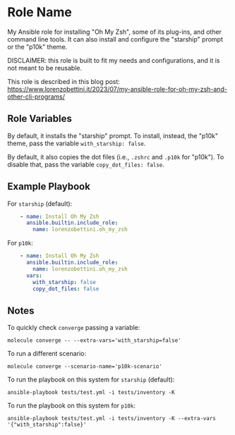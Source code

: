 Role Name
=========

My Ansible role for installing "Oh My Zsh", some of its plug-ins, and other command line tools. It can also install and configure the "starship" prompt or the "p10k" theme.

DISCLAIMER: this role is built to fit my needs and configurations, and it is not meant to be reusable.

This role is described in this blog post: https://www.lorenzobettini.it/2023/07/my-ansible-role-for-oh-my-zsh-and-other-cli-programs/

Role Variables
--------------

By default, it installs the "starship" prompt.
To install, instead, the "p10k" theme, pass the variable `with_starship: false`.

By default, it also copies the dot files (i.e., `.zshrc` and `.p10k` for "p10k").
To disable that, pass the variable `copy_dot_files: false`.

Example Playbook
----------------

For `starship` (default):

```yaml
    - name: Install Oh My Zsh
      ansible.builtin.include_role:
        name: lorenzobettini.oh_my_zsh
```

For `p10k`:

```yaml
    - name: Install Oh My Zsh
      ansible.builtin.include_role:
        name: lorenzobettini.oh_my_zsh
      vars:
        with_starship: false
        copy_dot_files: false
```

Notes
-------

To quickly check `converge` passing a variable:

```
molecule converge -- --extra-vars='with_starship=false'
```

To run a different scenario:

```
molecule converge --scenario-name='p10k-scenario'
```

To run the playbook on this system for `starship` (default):

```
ansible-playbook tests/test.yml -i tests/inventory -K
```

To run the playbook on this system for `p10k`:

```
ansible-playbook tests/test.yml -i tests/inventory -K --extra-vars '{"with_starship":false}'
```
